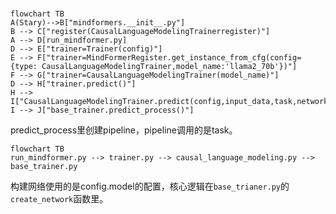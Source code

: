 # 

```mermaid
flowchart TB
A(Stary)-->B["mindformers.__init__.py"]
B --> C["register(CausalLanguageModelingTrainerregister)"]
A --> D[run_mindformer.py]
D --> E["trainer=Trainer(config)"]
E --> F["trainer=MindFormerRegister.get_instance_from_cfg(config={type: CausalLanguageModelingTrainer,model_name:'llama2_70b'})"] 
F --> G["trainer=CausalLanguageModelingTrainer(model_name)"]
D --> H["trainer.predict()"]
H --> I["CausalLanguageModelingTrainer.predict(config,input_data,task,network,tokenizer)"]
I --> J["base_trainer.predict_process()"]
```

predict_process里创建pipeline，pipeline调用的是task。


```mermaid
flowchart TB
run_mindformer.py --> trainer.py --> causal_language_modeling.py --> base_trainer.py
```

构建网络使用的是config.model的配置，核心逻辑在`base_trianer.py`的`create_network`函数里。


